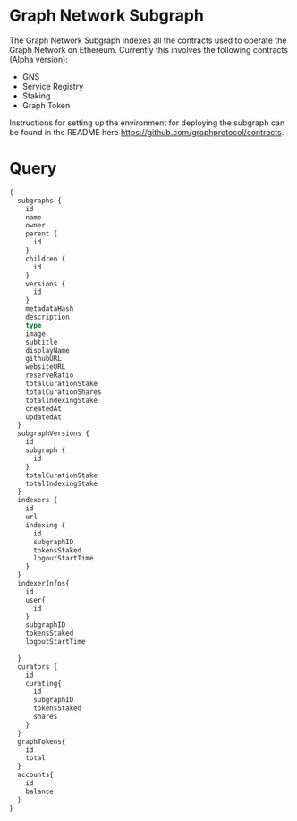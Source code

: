 # Graph Network Subgraph

The Graph Network Subgraph indexes all the contracts used to operate the Graph Network on Ethereum. Currently this involves the following contracts (Alpha version):
- GNS
- Service Registry
- Staking
- Graph Token

Instructions for setting up the environment for deploying the subgraph can be found in the README here https://github.com/graphprotocol/contracts. 

# Query

```graphql
{
  subgraphs {
    id
    name
    owner
    parent {
      id
    }
    children {
      id
    }
    versions {
      id
    }
    metadataHash
    description
    type
    image
    subtitle
    displayName
    githubURL
    websiteURL
    reserveRatio
    totalCurationStake
    totalCurationShares
    totalIndexingStake
    createdAt
    updatedAt
  }
  subgraphVersions {
    id
    subgraph {
      id
    }
    totalCurationStake
    totalIndexingStake
  }
  indexers {
    id
    url
    indexing {
      id
      subgraphID
      tokensStaked
      logoutStartTime
    }
  }
  indexerInfos{
    id
    user{
      id
    }
    subgraphID
    tokensStaked
    logoutStartTime
    
  }
  curators {
    id
    curating{
      id
      subgraphID
      tokensStaked
      shares
    }
  }
  graphTokens{
    id
    total
  }
  accounts{
    id
    balance
  }
}

```